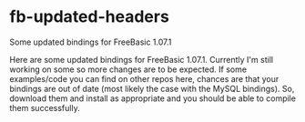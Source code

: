# fb-updated-headers
Some updated bindings for FreeBasic 1.07.1

Here are some updated bindings for FreeBasic 1.07.1.
Currently I'm still working on some so more changes are to be expected. If some examples/code you can find on other repos here, chances are that your bindings are out of date (most likely the case with the MySQL bindings). So, download them and install as appropriate and you should be able to compile them successfully.

